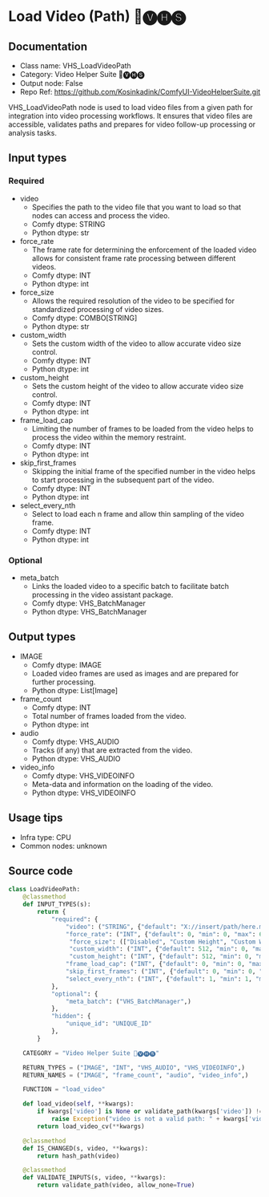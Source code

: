 # Load Video (Path) 🎥🅥🅗🅢
## Documentation
- Class name: VHS_LoadVideoPath
- Category: Video Helper Suite 🎥🅥🅗🅢
- Output node: False
- Repo Ref: https://github.com/Kosinkadink/ComfyUI-VideoHelperSuite.git

VHS_LoadVideoPath node is used to load video files from a given path for integration into video processing workflows. It ensures that video files are accessible, validates paths and prepares for video follow-up processing or analysis tasks.

## Input types
### Required
- video
    - Specifies the path to the video file that you want to load so that nodes can access and process the video.
    - Comfy dtype: STRING
    - Python dtype: str
- force_rate
    - The frame rate for determining the enforcement of the loaded video allows for consistent frame rate processing between different videos.
    - Comfy dtype: INT
    - Python dtype: int
- force_size
    - Allows the required resolution of the video to be specified for standardized processing of video sizes.
    - Comfy dtype: COMBO[STRING]
    - Python dtype: str
- custom_width
    - Sets the custom width of the video to allow accurate video size control.
    - Comfy dtype: INT
    - Python dtype: int
- custom_height
    - Sets the custom height of the video to allow accurate video size control.
    - Comfy dtype: INT
    - Python dtype: int
- frame_load_cap
    - Limiting the number of frames to be loaded from the video helps to process the video within the memory restraint.
    - Comfy dtype: INT
    - Python dtype: int
- skip_first_frames
    - Skipping the initial frame of the specified number in the video helps to start processing in the subsequent part of the video.
    - Comfy dtype: INT
    - Python dtype: int
- select_every_nth
    - Select to load each n frame and allow thin sampling of the video frame.
    - Comfy dtype: INT
    - Python dtype: int

### Optional
- meta_batch
    - Links the loaded video to a specific batch to facilitate batch processing in the video assistant package.
    - Comfy dtype: VHS_BatchManager
    - Python dtype: VHS_BatchManager

## Output types
- IMAGE
    - Comfy dtype: IMAGE
    - Loaded video frames are used as images and are prepared for further processing.
    - Python dtype: List[Image]
- frame_count
    - Comfy dtype: INT
    - Total number of frames loaded from the video.
    - Python dtype: int
- audio
    - Comfy dtype: VHS_AUDIO
    - Tracks (if any) that are extracted from the video.
    - Python dtype: VHS_AUDIO
- video_info
    - Comfy dtype: VHS_VIDEOINFO
    - Meta-data and information on the loading of the video.
    - Python dtype: VHS_VIDEOINFO

## Usage tips
- Infra type: CPU
- Common nodes: unknown

## Source code
```python
class LoadVideoPath:
    @classmethod
    def INPUT_TYPES(s):
        return {
            "required": {
                "video": ("STRING", {"default": "X://insert/path/here.mp4", "vhs_path_extensions": video_extensions}),
                "force_rate": ("INT", {"default": 0, "min": 0, "max": 60, "step": 1}),
                 "force_size": (["Disabled", "Custom Height", "Custom Width", "Custom", "256x?", "?x256", "256x256", "512x?", "?x512", "512x512"],),
                 "custom_width": ("INT", {"default": 512, "min": 0, "max": DIMMAX, "step": 8}),
                 "custom_height": ("INT", {"default": 512, "min": 0, "max": DIMMAX, "step": 8}),
                "frame_load_cap": ("INT", {"default": 0, "min": 0, "max": BIGMAX, "step": 1}),
                "skip_first_frames": ("INT", {"default": 0, "min": 0, "max": BIGMAX, "step": 1}),
                "select_every_nth": ("INT", {"default": 1, "min": 1, "max": BIGMAX, "step": 1}),
            },
            "optional": {
                "meta_batch": ("VHS_BatchManager",)
            },
            "hidden": {
                "unique_id": "UNIQUE_ID"
            },
        }

    CATEGORY = "Video Helper Suite 🎥🅥🅗🅢"

    RETURN_TYPES = ("IMAGE", "INT", "VHS_AUDIO", "VHS_VIDEOINFO",)
    RETURN_NAMES = ("IMAGE", "frame_count", "audio", "video_info",)

    FUNCTION = "load_video"

    def load_video(self, **kwargs):
        if kwargs['video'] is None or validate_path(kwargs['video']) != True:
            raise Exception("video is not a valid path: " + kwargs['video'])
        return load_video_cv(**kwargs)

    @classmethod
    def IS_CHANGED(s, video, **kwargs):
        return hash_path(video)

    @classmethod
    def VALIDATE_INPUTS(s, video, **kwargs):
        return validate_path(video, allow_none=True)